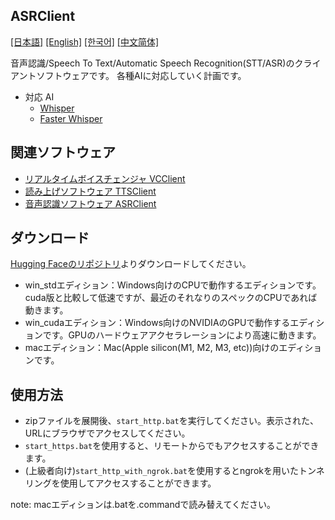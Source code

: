 ASRClient
---
  [[日本語]](./README.md) [[English]](./README_en.md) [[한국어]](./README_ko.md) [[中文简体]](./README_cn.md)

音声認識/Speech To Text/Automatic Speech Recognition(STT/ASR)のクライアントソフトウェアです。
各種AIに対応していく計画です。

- 対応 AI
  - [Whisper](https://github.com/openai/whisper)
  - [Faster Whisper](https://github.com/SYSTRAN/faster-whisper)



## 関連ソフトウェア
- [リアルタイムボイスチェンジャ VCClient](https://github.com/w-okada/voice-changer)
- [読み上げソフトウェア TTSClient](https://github.com/w-okada/ttsclient)
- [音声認識ソフトウェア ASRClient](https://github.com/w-okada/asrclient)

## ダウンロード
[Hugging Faceのリポジトリ](https://huggingface.co/wok000/asrclient000/tree/main)よりダウンロードしてください。

- win_stdエディション：Windows向けのCPUで動作するエディションです。cuda版と比較して低速ですが、最近のそれなりのスペックのCPUであれば動きます。
- win_cudaエディション：Windows向けのNVIDIAのGPUで動作するエディションです。GPUのハードウェアアクセラレーションにより高速に動きます。
- macエディション：Mac(Apple silicon(M1, M2, M3, etc))向けのエディションです。

## 使用方法
- zipファイルを展開後、`start_http.bat`を実行してください。表示された、URLにブラウザでアクセスしてください。
- `start_https.bat`を使用すると、リモートからでもアクセスすることができます。
- (上級者向け)`start_http_with_ngrok.bat`を使用するとngrokを用いたトンネリングを使用してアクセスすることができます。

note: macエディションは.batを.commandで読み替えてください。
